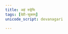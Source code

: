 ```yaml
---
title: अहं रुद्रेभिः
tags: [देवी-सूक्तम्]
unicode_script: devanagari

---
```


<div class="js_include" url="../../../../sangrahaH/shAkalA/saMhitA/10/125_ahaM_rudrebhiH/"  newLevelForH1="2" includeTitle="true"> </div>  

